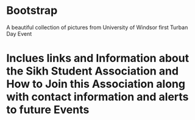 # Bootstrap
A beautiful collection of pictures from University of Windsor first Turban Day Event
# Inclues links and Information about the Sikh Student Association and How to Join this Association along with contact information and alerts to future Events
